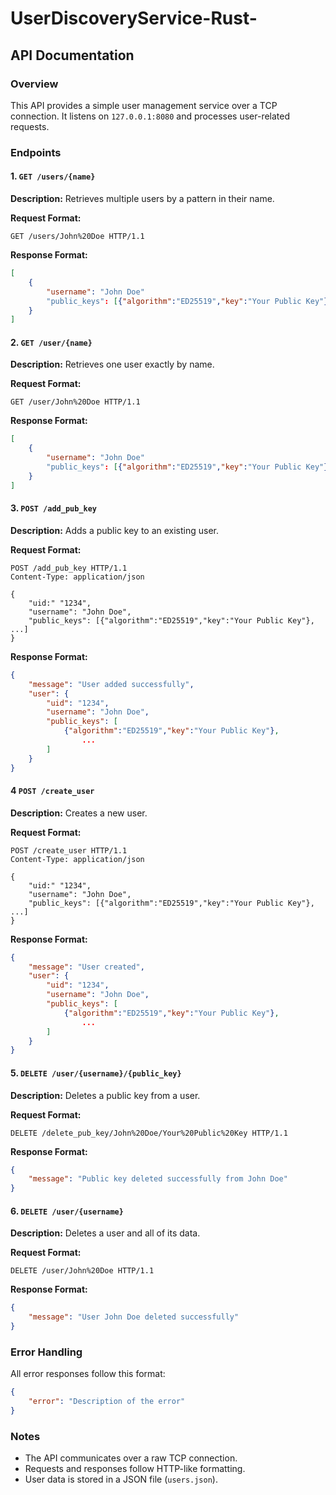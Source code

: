# UserDiscoveryService-Rust-

## API Documentation

### Overview
This API provides a simple user management service over a TCP connection. It listens on `127.0.0.1:8080` and processes user-related requests.

### Endpoints

#### 1. `GET /users/{name}`
**Description:** Retrieves multiple users by a pattern in their name.

**Request Format:**
```http
GET /users/John%20Doe HTTP/1.1
```

**Response Format:**
```json
[
    {
        "username": "John Doe"
        "public_keys": [{"algorithm":"ED25519","key":"Your Public Key"}, ...]
    }
]
```

#### 2. `GET /user/{name}`
**Description:** Retrieves one user exactly by name.

**Request Format:**
```http
GET /user/John%20Doe HTTP/1.1
```

**Response Format:**
```json
[
    {
        "username": "John Doe"
        "public_keys": [{"algorithm":"ED25519","key":"Your Public Key"}, ...]
    }
]
```

#### 3. `POST /add_pub_key`
**Description:** Adds a public key to an existing user. 

**Request Format:**
```http
POST /add_pub_key HTTP/1.1
Content-Type: application/json

{
    "uid:" "1234",
    "username": "John Doe",
    "public_keys": [{"algorithm":"ED25519","key":"Your Public Key"}, ...]
}
```

**Response Format:**
```json
{
    "message": "User added successfully",
    "user": {
        "uid": "1234",
        "username": "John Doe",
        "public_keys": [
            {"algorithm":"ED25519","key":"Your Public Key"}, 
                ...
        ]
    }
}
```

#### 4 `POST /create_user`
**Description:** Creates a new user.

**Request Format:**
```http
POST /create_user HTTP/1.1
Content-Type: application/json

{
    "uid:" "1234",
    "username": "John Doe",
    "public_keys": [{"algorithm":"ED25519","key":"Your Public Key"}, ...]
}
```

**Response Format:**
```json
{
    "message": "User created",
    "user": {
        "uid": "1234",
        "username": "John Doe",
        "public_keys": [
            {"algorithm":"ED25519","key":"Your Public Key"}, 
                ...
        ]
    }
}
```

#### 5. `DELETE /user/{username}/{public_key}`
**Description:** Deletes a public key from a user.

**Request Format:**
```http
DELETE /delete_pub_key/John%20Doe/Your%20Public%20Key HTTP/1.1
```

**Response Format:**
```json
{
    "message": "Public key deleted successfully from John Doe"
}
```

#### 6. `DELETE /user/{username}`
**Description:** Deletes a user and all of its data.

**Request Format:**
```http
DELETE /user/John%20Doe HTTP/1.1
```

**Response Format:**
```json
{
    "message": "User John Doe deleted successfully"
}
```

### Error Handling
All error responses follow this format:
```json
{
    "error": "Description of the error"
}
```

### Notes
- The API communicates over a raw TCP connection.
- Requests and responses follow HTTP-like formatting.
- User data is stored in a JSON file (`users.json`).


